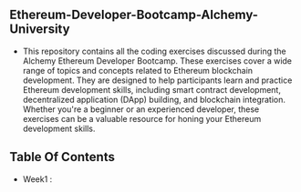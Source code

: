 ## Ethereum-Developer-Bootcamp-Alchemy-University
- This repository contains all the coding exercises discussed during the Alchemy Ethereum Developer Bootcamp. These exercises cover a wide range of topics and concepts related to Ethereum blockchain development. They are designed to help participants learn and practice Ethereum development skills, including smart contract development, decentralized application (DApp) building, and blockchain integration. Whether you're a beginner or an experienced developer, these exercises can be a valuable resource for honing your Ethereum development skills.

## Table Of Contents 
- Week1 :
